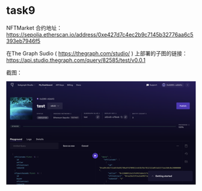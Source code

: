 # task9

NFTMarket 合约地址：https://sepolia.etherscan.io/address/0xe427d7c4ec2b9c7145b32776aa6c5393eb7946f5

在The Graph Sudio ( https://thegraph.com/studio/ ) 上部署的子图的链接：https://api.studio.thegraph.com/query/82585/test/v0.0.1


截图：

![截图](./graph.png)
